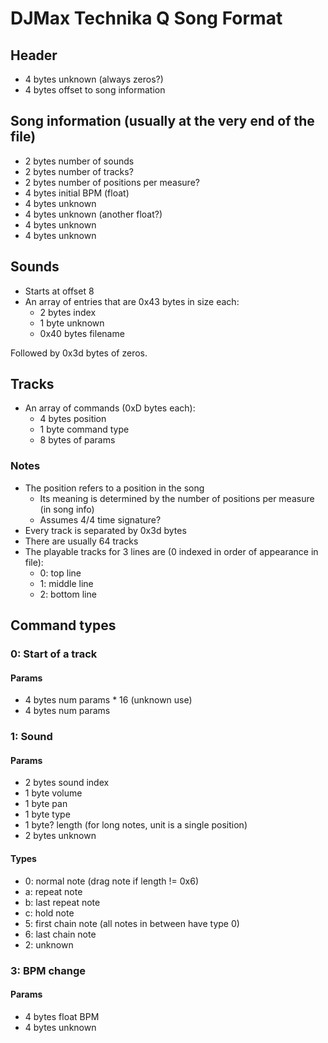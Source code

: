DJMax Technika Q Song Format
============================

Header
------
* 4 bytes unknown (always zeros?)
* 4 bytes offset to song information

Song information (usually at the very end of the file)
------------------------------------------------------
* 2 bytes number of sounds
* 2 bytes number of tracks?
* 2 bytes number of positions per measure?
* 4 bytes initial BPM (float)
* 4 bytes unknown
* 4 bytes unknown (another float?)
* 4 bytes unknown
* 4 bytes unknown

Sounds 
----------------------------
* Starts at offset 8
* An array of entries that are 0x43 bytes in size each:
    * 2 bytes index
    * 1 byte unknown
    * 0x40 bytes filename

Followed by 0x3d bytes of zeros.

Tracks
------
* An array of commands (0xD bytes each):
    * 4 bytes position
    * 1 byte command type
    * 8 bytes of params

### Notes
* The position refers to a position in the song
    * Its meaning is determined by the number of
      positions per measure (in song info)
    * Assumes 4/4 time signature?
* Every track is separated by 0x3d bytes
* There are usually 64 tracks
* The playable tracks for 3 lines are (0 indexed in order of appearance in file):
    * 0: top line
    * 1: middle line
    * 2: bottom line

Command types
-------------
### 0:  Start of a track
#### Params
* 4 bytes num params * 16 (unknown use)
* 4 bytes num params

### 1: Sound
#### Params
* 2 bytes sound index
* 1 byte volume
* 1 byte pan
* 1 byte type
* 1 byte? length (for long notes, unit is a single position)
* 2 bytes unknown

#### Types
* 0: normal note (drag note if length != 0x6)
* a: repeat note
* b: last repeat note
* c: hold note
* 5: first chain note (all notes in between have type 0)
* 6: last chain note
* 2: unknown

### 3: BPM change
#### Params
* 4 bytes float BPM
* 4 bytes unknown

